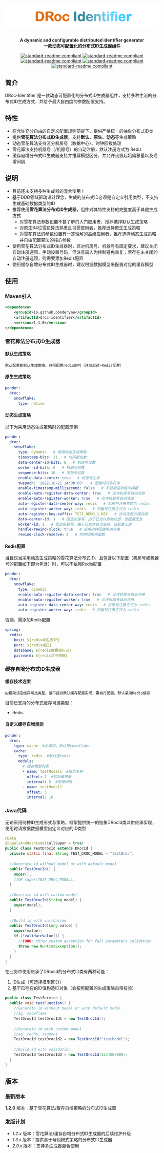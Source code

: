 # <div align="center">![DRoc Identifier](https://github.com/ponderyao/onlineImage/raw/main/readme-title/droc-identifier-title.png)</div>

**<div align="center">A dynamic and configurable distributed identifier generator<br>一款动态可配置化的分布式ID生成器组件</div>**

[<div align="center">![standard-readme compliant](https://img.shields.io/badge/JDK-1.8+-brightgreen.svg?style=flat-square)](https://github.com/ponderyao/droc-identifier)
[![standard-readme compliant](https://img.shields.io/badge/SpringBoot-2.3.12.RELEASE-brightgreen.svg?style=flat-square)](https://github.com/ponderyao/droc-identifier)
[![standard-readme compliant](https://img.shields.io/badge/Maven-3.8.6-brightgreen.svg?style=flat-square)](https://github.com/ponderyao/droc-identifier)
[![standard-readme compliant](https://img.shields.io/badge/Redis-4.0+-pink.svg?style=flat-square)](https://github.com/ponderyao/droc-identifier)
[![standard-readme compliant](https://img.shields.io/badge/License-Apache2.0-blue.svg?style=flat-square)</div>](https://github.com/ponderyao/droc-identifier)

## 简介
DRoc-Identifier 是一款动态可配置化的分布式ID生成器组件，支持多种主流的分布式ID生成方式，并给予最大自由度的参数配置支持。

## 特性
- 在允许充分自由的自定义配置规则前提下，提供严格统一的抽象分布式ID类
- 提供**雪花算法分布式ID生成器**，支持**默认、原生、动态**等生成策略
- 动态雪花算法支持区分机房号（数据中心）、时钟回拨处理
- 雪花算法支持机器号（/机房号）的自动注册，默认注册方式为 Redis
- 缓存自增分布式ID生成器支持并推荐模型区分，并允许设置起始偏移量以及递增间隔

## 说明
- 目前还未支持多种生成器的混合使用！
- 基于DDD领域驱动设计理念，生成的分布式ID必须是自定义引用类型，不支持生成基础数据类型的ID
- 推荐使用**雪花算法分布式ID生成器**，组件对其特性支持的完整度高于其他生成方式
  - 对雪花算法参数设置不甚了解的入门应用者，推荐选择默认生成策略
  - 对原生64位雪花算法熟悉且习惯使用者，推荐选择原生生成策略
  - 对雪花算法的参数设置有一定理解的高级应用者，推荐选择动态生成策略并自由配置算法的核心参数
- 使用雪花算法分布式ID生成器时，若对机房号、机器号有固定要求，建议关闭自动注册选项，手动设置号码，但注意需人为控制避免重复；若存在未关闭的自动注册选项，则需要添加Redis配置
- 使用缓存自增分布式ID生成器时，建议根据数据模型来配置对应的缓存模型

## 使用
### Maven引入
```xml
<dependence>
    <groupId>io.github.ponderyao</groupId>
    <artifactId>droc-identifier</artifactId>
    <version>1.1.0</version>
</dependence>
```
### 雪花算法分布式ID生成器
#### 默认生成策略
`默认配置即默认生成策略。只需配置redis即可（详见后述-Redis配置）`
#### 原生生成策略
```yaml
ponder:
  droc:
    snowflake:
      type: native
```
#### 动态生成策略
以下为采用动态生成策略时的配置示例
```yaml
ponder:
  droc:
    snowflake:
      type: dynamic   # 使用动态生成策略
      timestamp-bits: 31   # 时间戳位数
      data-center-id-bits: 6   # 机房号位数
      worker-id-bits: 6   # 机器号位数
      sequence-bits: 10   # 序列号位数
      enable-data-center: true   # 机房号生效
      twepoch: '2022-10-21 14:00:00'   # 起始时间字符串
      enable-timestamp-millisecond: false   # 不启用毫秒级时间戳
      enable-auto-register-data-center: true   # 允许机房号自动注册
      enable-auto-register-worker: true   # 允许机器号自动注册
      auto-register-data-center-way: redis   # 机房号注册方式为 redis
      auto-register-worker-way: redis   # 机器号注册方式为 redis
      auto-register-key-suffix: TEST_DEMO_1_KEY   # 自动注册的键后缀
      data-center-id: 1   # 固定机房号，由于已允许自动注册，该配置无效
      worker-id: 1   # 固定机器号，由于已允许自动注册，该配置无效
      handle-rewind-clock: true   # 启用时钟回拨解决方案
      rewind-clock-reserve: 5   # 时钟回拨预留数
```
#### Redis配置
当且仅当采用动态生成策略的雪花算法分布式ID、且包含以下配置（机房号或机器号的配置如下即为包含）时，可以不依赖Redis配置
```yaml
ponder:
  droc:
    snowflake:
      type: dynamic
      enable-auto-register-data-center: true   # 允许机房号自动注册
      enable-auto-register-worker: true   # 允许机器号自动注册
      auto-register-data-center-way: redis   # 机房号注册方式为 redis
      auto-register-worker-way: redis   # 机器号注册方式为 redis
```
否则，需添加Redis配置
```yaml
spring:
  redis:
    host: ${redis域名或IP}
    port: ${redis端口}
    database: ${redis数据库标识}
    password: ${redis访问密码}
```

### 缓存自增分布式ID生成器
#### 缓存技术选型
`由框架规定缓存可选类型，但不提供默认缓存配置实现，需自行配置。默认采用Redis缓存`

目前已支持的分布式缓存可选类型：
- Redis
#### 自定义缓存自增规则
```yaml
ponder:
  droc:
    type: cache  #必填项，默认是snowflake
    cache:
      type: redis  #默认是redis
      models:
        # 缓存模型列表
        - name: testModel1  #模型名称
          offset: 2  #初始偏移量
          interval: 5  #递增间隔
        - name: testModel2
          offset: 5
          interval: 10
```

### Java代码
无论采用何种ID生成形式与策略，框架提供统一的抽象DRocId类以供继承实现，使用时请根据数据模型自定义对应的ID类型
```java
@Data
@EqualsAndHashCode(callSuper = true)
public class TestDrocId extends DRocId {
  private static final String TEST_DROC_MODEL = "testDroc";

  //Generate id without model or with default model
  public TestDrocId() {
    super();
    //OR super(TEST_DROC_MODEL);
  }

  //Generate id with custom model
  public TestDrocId(String model) {
    super(model);
  }

  //Build id with validation
  public TestDrocId(Long value) {
    super(value);
    if (!validateValue()) {
      //TODO: throw custom exception for fail parameters validation
      throw new RuntimeException();
    }
  }
}
```
在业务中使用继承了DRocId的分布式ID类有两种可能：
1. ID生成（可选择模型区分）
2. 基于已存在的ID值构造ID对象（会按照配置的生成策略自带校验）
```java
public class TestService {
  public void testFunction() {
    //Generate id without model or with default model
    //ag. snowflake
    TestDrocId testDrocId1 = new TestDrocId();
    
    //Generate id with custom model
    //ag. cache, segment
    TestDrocId testDrocId2 = new TestDrocId("testModel");
    
    //Build id with validation
    TestDrocId testDrocId3 = new TestDrocId(1234567890);
  }
}
```

## 版本
### 最新版本
**1.2.0** 版本：基于雪花算法/缓存自增策略的分布式ID生成器
### 发版计划
- *1.2.x* 版本：雪花算法/缓存自增分布式ID生成器的后续维护升级
- *1.3.x* 版本：提供基于号段模式策略的分布式ID生成器
- *2.0.x* 版本：支持多生成器混合使用

